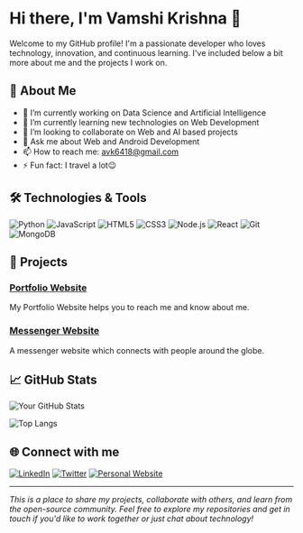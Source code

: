 # Hi there, I'm Vamshi Krishna 👋

Welcome to my GitHub profile! I'm a passionate developer who loves technology, innovation, and continuous learning. I've included below a bit more about me and the projects I work on.

## 🚀 About Me

- 🔭 I’m currently working on Data Science and Artificial Intelligence
- 🌱 I’m currently learning new technologies on Web Development
- 👯 I’m looking to collaborate on Web and AI based projects
- 💬 Ask me about Web and Android Development
- 📫 How to reach me: avk6418@gmail.com
- ⚡ Fun fact: I travel a lot😉

## 🛠️ Technologies & Tools

![Python](https://img.shields.io/badge/-Python-333?style=flat&logo=python)
![JavaScript](https://img.shields.io/badge/-JavaScript-333?style=flat&logo=javascript)
![HTML5](https://img.shields.io/badge/-HTML5-333?style=flat&logo=html5)
![CSS3](https://img.shields.io/badge/-CSS3-333?style=flat&logo=css3)
![Node.js](https://img.shields.io/badge/-Node.js-333?style=flat&logo=node.js)
![React](https://img.shields.io/badge/-React-333?style=flat&logo=react)
![Git](https://img.shields.io/badge/-Git-333?style=flat&logo=git)
![MongoDB](https://img.shields.io/badge/-MongoDB-333?style=flat&logo=mongodb)

## 🔧 Projects

### [Portfolio Website](https://my-portfolio-w6yf.onrender.com/)
My Portfolio Website helps you to reach me and know about me.

### [Messenger Website](https://nuntius-website.onrender.com/)
A messenger website which connects with people around the globe.

## 📈 GitHub Stats

![Your GitHub Stats](https://github-readme-stats.vercel.app/api?username=your-github-username&show_icons=true&theme=radical)

![Top Langs](https://github-readme-stats.vercel.app/api/top-langs/?username=your-github-username&layout=compact&theme=radical)

## 🌐 Connect with me

[![LinkedIn](https://img.shields.io/badge/-LinkedIn-0077B5?style=flat&logo=linkedin)](https://www.linkedin.com/in/vamshi-krishna-akula/)
[![Twitter](https://img.shields.io/badge/-Twitter-1DA1F2?style=flat&logo=twitter&logoColor=white)](https://twitter.com/vamshi1905)
[![Personal Website](https://img.shields.io/badge/-Website-000000?style=flat&logo=wordpress)](https://my-portfolio-w6yf.onrender.com/)

---

*This is a place to share my projects, collaborate with others, and learn from the open-source community. Feel free to explore my repositories and get in touch if you'd like to work together or just chat about technology!*


<!---
vamshi1905/vamshi1905 is a ✨ special ✨ repository because its `README.md` (this file) appears on your GitHub profile.
You can click the Preview link to take a look at your changes.
--->
